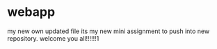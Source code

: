 # webapp
my new own updated file
its my new mini assignment to push into new repository.
welcome you all!!!!!!1
